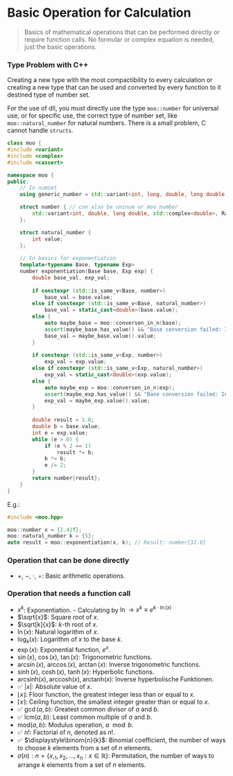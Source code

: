 # Basic Operation for Calculation

> Basics of mathematical operations that can be performed directly or require function calls.
> No formular or complex equation is needed, just the basic operations.

### Type Problem with C++

Creating a new type with the most compactibility to every calculation or creating a new type that can be used and
converted by every function to it destined type of number set.

For the use of dll, you must directly use the type `moo::number` for universal use, or for specific use, the correct
type of number set, like `moo::natural_number` for natural numbers. There is a small problem, C cannot handle `structs`.

```cpp
class moo {
#include <variant>
#include <complex>
#include <cassert>

namespace moo {
public:
    // In numset
    using generic_number = std::variant<int, long, double, long double, std::complex<double>, Rational>;

    struct number { // can also be uninum or moo_number
        std::variant<int, double, long double, std::complex<double>, Rational> value;  
    };

    struct natural_number {
        int value;
    };
    
    // In basics for exponentiation
    template<typename Base, typename Exp>
    number exponentiation(Base base, Exp exp) {
        double base_val, exp_val;
    
        if constexpr (std::is_same_v<Base, number>)
            base_val = base.value;
        else if constexpr (std::is_same_v<Base, natural_number>)
            base_val = static_cast<double>(base.value);
        else {
            auto maybe_base = moo::conversen_in_n(base);
            assert(maybe_base.has_value() && "Base conversion failed: Invalid type or num set for exponentiation");
            base_val = maybe_base.value().value;
        }
    
        if constexpr (std::is_same_v<Exp, number>)
            exp_val = exp.value;
        else if constexpr (std::is_same_v<Exp, natural_number>)
            exp_val = static_cast<double>(exp.value);
        else {
            auto maybe_exp = moo::conversen_in_n(exp);
            assert(maybe_exp.has_value() && "Base conversion failed: Invalid type or num set for exponentiation");
            exp_val = maybe_exp.value().value;
        }
        
        double result = 1.0;
        double b = base.value;
        int e = exp.value;
        while (e > 0) {
            if (e % 2 == 1)
                result *= b;
            b *= b;
            e /= 2;
        }
        return number{result};
    }
}
```

E.g.:

```cpp
#include <moo.hpp>

moo::number x = {2.42f};
moo::natural_number k = {5};
auto result = moo::exponentiation(x, k); // Result: number{32.0}
```

### Operation that can be done directly

- $+$, $-$, $\cdot$, $\div$: Basic arithmetic operations.

### Operation that needs a function call

- $x^k$: Exponentiation. - Calculating by $\ln \to x^k \equiv e^{k \cdot \ln(x)}$
- $\sqrt{x}$: Square root of $x$.
- $\sqrt[k]{x}$: $k$-th root of $x$.
- $\ln(x)$: Natural logarithm of $x$.
- $\log_k(x)$: Logarithm of $x$ to the base $k$.
- $\exp(x)$: Exponential function, $e^x$.
- $\sin(x)$, $\cos(x)$, $\tan(x)$: Trigonometric functions.
- $\arcsin(x)$, $\arccos(x)$, $\arctan(x)$: Inverse trigonometric functions.
- $\sinh(x)$, $\cosh(x)$, $\tanh(x)$: Hyperbolic functions.
- $\mathrm{arcsinh}{(x)}, \mathrm{arccosh}{(x)}, \mathrm{arctanh}{(x)}$: Inverse hyperbolische Funktionen.
- ✅ $\vert x \vert$: Absolute value of $x$.
- $\lfloor x \rfloor$: Floor function, the greatest integer less than or equal to $x$.
- $\lceil x \rceil$: Ceiling function, the smallest integer greater than or equal to $x$.
- ✅ $\gcd(a, b)$: Greatest common divisor of $a$ and $b$.
- ✅ $\mathrm{lcm}(a, b)$: Least common multiple of $a$ and $b$.
- $\mathrm{mod}(a, b)$: Modulus operation, $a \mod b$.
- ✅ $n!$: Factorial of $n$, denoted as $n!$.
- ✅ $\displaystyle\binom{n}{k}$: Binomial coefficient, the number of ways to choose $k$ elements from a set of $n$
  elements.
- $\displaystyle\sigma(n) : n = \{x,_1, x_2, \dots, x_n: x \in \mathbb{R}\}$: Permutation, the number of ways to
  arrange $k$ elements from a set of $n$ elements.